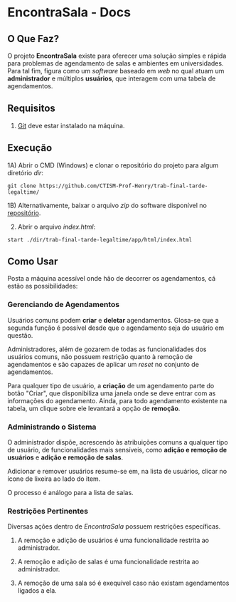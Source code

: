 # EncontraSala - Docs

## O Que Faz?

O projeto **EncontraSala** existe para oferecer uma solução simples e rápida para problemas de agendamento de salas e ambientes em universidades. Para tal fim, figura como um *software* baseado em *web* no qual atuam um **administrador** e múltiplos **usuários**, que interagem com uma tabela de agendamentos.

## Requisitos
1) [Git](https://git-scm.com/downloads) deve estar instalado na máquina.

## Execução

1A) Abrir o CMD (Windows) e clonar o repositório do projeto para algum diretório *dir*: 
```
git clone https://github.com/CTISM-Prof-Henry/trab-final-tarde-legaltime/
```
1B) Alternativamente, baixar o arquivo *zip* do software disponível no [repositório](https://github.com/CTISM-Prof-Henry/trab-final-tarde-legaltime/).

2) Abrir o arquivo *index.html*:
```
start ./dir/trab-final-tarde-legaltime/app/html/index.html 
```

## Como Usar
Posta a máquina acessível onde hão de decorrer os agendamentos, cá estão as possibilidades:
### Gerenciando de Agendamentos
Usuários comuns podem **criar** e **deletar** agendamentos. Glosa-se que a segunda função é possível desde que o agendamento seja do usuário em questão.

Administradores, além de gozarem de todas as funcionalidades dos usuários comuns, não possuem restrição quanto à remoção de agendamentos e são capazes de aplicar um *reset* no conjunto de agendamentos.

Para qualquer tipo de usuário, a **criação** de um agendamento parte do botão "Criar", que disponibiliza uma janela onde se deve entrar com as informações do agendamento. Ainda, para todo agendamento existente na tabela, um clique sobre ele levantará a opção de **remoção**.

### Administrando o Sistema
O administrador dispõe, acrescendo às atribuições comuns a qualquer tipo de usuário, de funcionalidades mais sensíveis, como **adição e remoção de usuários** e **adição e remoção de salas**.

Adicionar e remover usuários resume-se em, na lista de usuários, clicar no ícone de lixeira ao lado do item.

O processo é análogo para a lista de salas.

### Restrições Pertinentes
Diversas ações dentro de *EncontraSala* possuem restrições específicas.

1. A remoção e adição de usuários é uma funcionalidade restrita ao administrador.

2. A remoção e adição de salas é uma funcionalidade restrita ao administrador.

3. A remoção de uma sala só é exequível caso não existam agendamentos ligados a ela.
